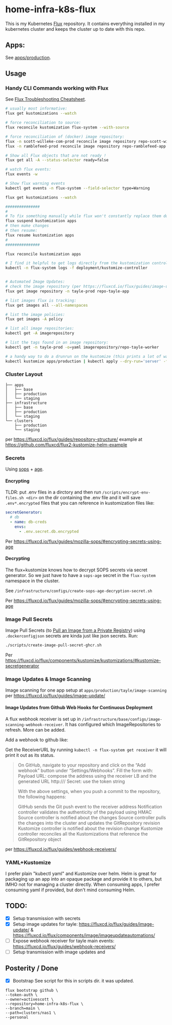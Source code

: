 # home-infra-k8s-flux

This is my Kubernetes [Flux](https://fluxcd.io/) repository. It contains everything installed in my kubernetes cluster and keeps the cluster up to date with this repo.

## Apps:

See [apps/production](apps/production).

## Usage

### Handy CLI Commands working with Flux

See [Flux Troubleshooting Cheatsheet](https://fluxcd.io/flux/cheatsheets/troubleshooting/).

```sh
# usually most informative:
flux get kustomizations --watch

# force reconciliation to source:
flux reconcile kustomization flux-system --with-source

# force reconciliation of (docker) image repository:
flux -n scott-willeke-com-prod reconcile image repository repo-scott-willeke-com
flux -n ramblefeed-prod reconcile image repository repo-ramblefeed-app

# Show all Flux objects that are not ready !
flux get all -A --status-selector ready=false

# watch flux events:
flux events -w

# Show flux warning events
kubectl get events -n flux-system --field-selector type=Warning

flux get kustomizations --watch

###############
#
# To fix something manually while flux won't constantly replace them do this:
flux suspend kustomization apps
# then make changes
# then resume:
flux resume kustomization apps
#
###############

flux reconcile kustomization apps

# I find it helpful to get logs directly from the kustomization controller:
kubectl -n flux-system logs -f deployment/kustomize-controller


# Automated Image Updates:
# check the image repository (per https://fluxcd.io/flux/guides/image-update/)
flux get image repository -n tayle-prod repo-tayle-app

# list images flux is tracking:
flux get images all --all-namespaces

# list the image policies:
flux get images -A policy

# list all image repositories:
kubectl get -A imagerepository

# list the tags found in an image repository:
kubectl get -n tayle-prod -o=yaml imagerepository/repo-tayle-worker

# a handy way to do a drunrun on the kustomize (this prints a lot of warnings when it works but returns non-zero as long as there are no errors):
kubectl kustomize apps/production | kubectl apply --dry-run='server' -f -
```

### Cluster Layout

```
├── apps
│   ├── base
│   ├── production
│   └── staging
├── infrastructure
│   ├── base
│   ├── production
│   └── staging
└── clusters
    ├── production
    └── staging
```

per https://fluxcd.io/flux/guides/repository-structure/
example at https://github.com/fluxcd/flux2-kustomize-helm-example

### Secrets

Using [sops](https://github.com/getsops/sops) + [age](https://github.com/FiloSottile/age).

#### Encrypting

TLDR: put .env files in a dirctory and then run `/scripts/encrypt-env-files.sh <dir>` on the dir containing the .env file and it will save `.env*.encrypted` files that you can reference in kustomization files like:

```yaml
secretGenerator:
  # db
  - name: db-creds
    envs:
      - .env.secret.db.encrypted
```

Per https://fluxcd.io/flux/guides/mozilla-sops/#encrypting-secrets-using-age

#### Decrypting

The flux+kustomize knows how to decrypt SOPS secrets via secret generator. So we just have to have a `sops-age` secret in the `flux-system` namespace in the cluster.

See `/infrastructure/configs/create-sops-age-decryption-secret.sh`

Per https://fluxcd.io/flux/guides/mozilla-sops/#encrypting-secrets-using-age

### Image Pull Secrets

Image Pull Secrets (to [Pull an Image from a Private Registry](https://kubernetes.io/docs/tasks/configure-pod-container/pull-image-private-registry/)) using `.dockerconfigjson` secrets are kinda just like json secrets. Run:

```sh
./scripts/create-image-pull-secret-ghcr.sh
```

Per https://fluxcd.io/flux/components/kustomize/kustomizations/#kustomize-secretgenerator

### Image Updates & Image Scanning

Image scanning for one app setup at `apps/production/tayle/image-scanning` per https://fluxcd.io/flux/guides/image-update/

#### Image Updates from Github Web Hooks for Continuous Deployment

A flux webhook receiver is set up in `/infrastructure/base/configs/image-scanning-webhook-receiver`. It has configured which ImageRepositories to refresh. More can be added.

Add a webhook to github like:

Get the ReceiverURL by running `kubectl -n flux-system get receiver` it will print it out as its status.

> On GitHub, navigate to your repository and click on the “Add webhook” button under “Settings/Webhooks”. Fill the form with:
> Payload URL: compose the address using the receiver LB and the generated URL http://<LoadBalancerAddress>/<ReceiverURL>
> Secret: use the token string
>
> With the above settings, when you push a commit to the repository, the following happens:
>
> GitHub sends the Git push event to the receiver address
> Notification controller validates the authenticity of the payload using HMAC
> Source controller is notified about the changes
> Source controller pulls the changes into the cluster and updates the GitRepository revision
> Kustomize controller is notified about the revision change
> Kustomize controller reconciles all the Kustomizations that reference the GitRepository object

per https://fluxcd.io/flux/guides/webhook-receivers/

### YAML+Kustomize

I prefer plain "kubectl yaml" and Kustomize over helm. Helm is great for packaging up an app into an opaque package and provide it to others, but IMHO not for managing a cluster directly. When consuming apps, I prefer consuming yaml if provided, but don't mind consuming Helm.

## TODO:

- [x] Setup transmission with secrets
- [x] Setup image updates for tayle: https://fluxcd.io/flux/guides/image-update/ & https://fluxcd.io/flux/components/image/imageupdateautomations/
- [ ] Expose webhook receiver for tayle main events: https://fluxcd.io/flux/guides/webhook-receivers/
- [ ] Setup transmission with image updates and

## Posterity / Done

- [x] Bootstrap
      See script for this in scripts dir. it was updated.

```
flux bootstrap github \
--token-auth \
--owner=activescott \
--repository=home-infra-k8s-flux \
--branch=main \
--path=clusters/nas1 \
--personal
```
